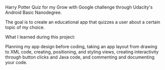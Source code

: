 Harry Potter Quiz for my Grow with Google challenge through Udacity's Android Basic Nanodegree.

The goal is to create an educational app that quizzes a user about a certain topic of my choice.

What I learned during this project:

Planning my app design before coding,
taking an app layout from drawing to XML code,
creating, positioning, and styling views,
creating interactivity through button clicks and Java code, and
commenting and documenting your code.
